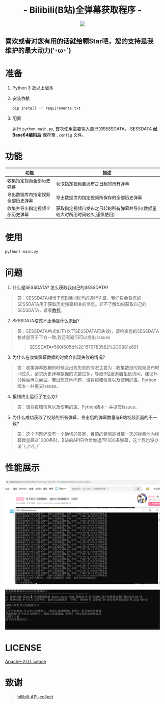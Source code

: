 <h1 align="center">- Bilibili(B站)全弹幕获取程序 -</h3>

<p align="center">
<img src="https://img.shields.io/github/v/release/DNLINYJ/Biilibili_All_Danmu.svg?logo=iCloud">
</p>

## 喜欢或者对您有用的话就给颗Star吧，您的支持是我维护的最大动力(′･ω･`)

# 准备
1. Python 3 及以上版本

2. 安装依赖
    ```sh
    pip install -r requirements.txt
    ```
3. 配置

    运行 ``python main.py``, 首次使用需要输入自己的SESSDATA，
    SESSDATA **经Base64编码后** 保存至 `.config` 文件。

# 功能

|功能                                  |描述                                     |
|-------------------------------------|-----------------------------------------|
|收集指定视频全部历史弹幕               |获取指定视频自发布之日起的所有弹幕         |
|导出数据库内指定视频全部历史弹幕       |导出数据库内指定视频所保存的全部历史弹幕    |
|收集并导出指定视频全部历史弹幕         |获取指定视频自发布之日起的所有弹幕并导出(数据量较大时所用时间较久,谨慎使用)|

# 使用
```sh
python3 main.py
```

# 问题
1. 什么是SESSDATA? 怎么获取我自己的SESSDATA?

> 答：SESSDATA相当于您Bilibili账号的通行凭证，我们只会将您的SESSDATA用于获取历史弹幕相关的信息。若不了解如何获取自己的SESSDATA，请看[教程](https://www.bilibili.com/read/cv12349604)。

2. SESSDATA格式不正确是什么原因?
> 答：SESSDATA格式如下(以下SESSDATA已失效)，请检查您的SESSDATA格式是否于下方一致,若还有疑问可以提出 Issues
>> SESSDATA=560f605d%2C1570783582%2C9881e691

3. 为什么在收集弹幕数据的时候会出现失败的情况?
> 答：收集弹幕数据的时候会出现失败的情况主要为：收集数据的视频发布时间过久，请求历史弹幕数据的次数过多，导致B站服务器拒绝访问，建议15分钟后再次尝试。若出现其他问题，请将报错信息以及使用的库、Python版本一并提交Issues。

4. 报错终止运行了怎么办?
> 答：请将报错信息以及使用的库、Python版本一并提交Issues。

5. 为什么成功获取了视频的所有弹幕，导出后的弹幕数量与B站视频页面的不一致?
> 答：这个问题还没有一个确切的答案，目前的猜测是当某一天的弹幕池内弹幕数量超过1000条时，B站的API只会给你返回1000条弹幕，这个我也没办法¯\\\_(ツ)_/¯

# 性能展示
![9.5万条弹幕获取测试](https://github.com/DNLINYJ/Biilibili_All_Danmu/blob/master/Photos/9.5%E4%B8%87%E6%9D%A1%E5%BC%B9%E5%B9%95%E8%8E%B7%E5%8F%96%E6%B5%8B%E8%AF%95-1.png "9.5万条弹幕获取测试")

![9.5万条弹幕导出测试](https://github.com/DNLINYJ/Biilibili_All_Danmu/blob/master/Photos/9.5%E4%B8%87%E6%9D%A1%E5%BC%B9%E5%B9%95%E5%AF%BC%E5%87%BA%E6%B5%8B%E8%AF%95.png "9.5万条弹幕导出测试")

# LICENSE

[Apache-2.0 License](https://github.com/DNLINYJ/Biilibili_All_Danmu/blob/master/LICENSE)

# 致谢

> [bilibili-API-collect](https://github.com/SocialSisterYi/bilibili-API-collect)  
